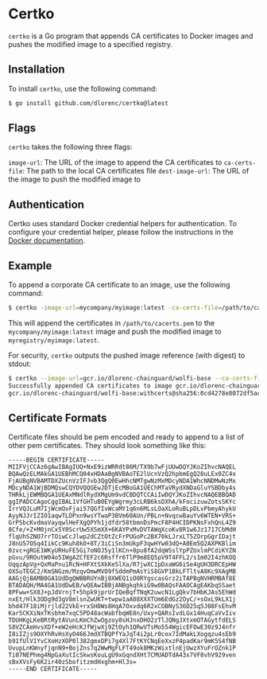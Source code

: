 # Certko

`certko` is a Go program that appends CA certificates to Docker images and pushes the modified image to a specified registry.

## Installation

To install `certko`, use the following command:

```bash
$ go install github.com/dlorenc/certko@latest
```

## Flags

`certko` takes the following three flags:

`image-url`: The URL of the image to append the CA certificates to
`ca-certs-file`: The path to the local CA certificates file
`dest-image-url`: The URL of the image to push the modified image to

## Authentication

Certko uses standard Docker credential helpers for authentication.
To configure your credential helper, please follow the instructions in the [Docker documentation](https://docs.docker.com/engine/reference/commandline/login/#credential-helpers).

## Example
To append a corporate CA certificate to an image, use the following command:

```bash
$ certko -image-url=mycompany/myimage:latest -ca-certs-file=/path/to/cacerts.pem -dest-image-url=myregistry/myimage:latest
```

This will append the certificates in `/path/to/cacerts.pem` to the `mycompany/myimage:latest` image and push the modified image to `myregistry/myimage:latest`.

For security, `certko` outputs the pushed image reference (with digest) to stdout:

```bash
$ certko --image-url=gcr.io/dlorenc-chainguard/wolfi-base --ca-certs-file mycert.pem --dest-image-url gcr.io/dlorenc-chainguard/wolfi-base:new
Successfully appended CA certificates to image gcr.io/dlorenc-chainguard/wolfi-base:withcerts
gcr.io/dlorenc-chainguard/wolfi-base:withcerts@sha256:0cd4278e8072df5acd4956eb58ecba73024de47d9ceace3f0d39fb64e1b01ca6
```

## Certificate Formats

Certificate files should be pem encoded and ready to append to a list of other pem certificates.
They should look something like this:

```
-----BEGIN CERTIFICATE-----
MIIFVjCCAz6gAwIBAgIUQ+NxE9izWRRdt86M/TX9b7wFjUUwDQYJKoZIhvcNAQEL
BQAwQzELMAkGA1UEBhMCQ04xHDAaBgNVBAoTE2lUcnVzQ2hpbmEgQ28uLEx0ZC4x
FjAUBgNVBAMTDXZUcnVzIFJvb3QgQ0EwHhcNMTgwNzMxMDcyNDA1WhcNNDMwNzMx
MDcyNDA1WjBDMQswCQYDVQQGEwJDTjEcMBoGA1UEChMTaVRydXNDaGluYSBDby4s
THRkLjEWMBQGA1UEAxMNdlRydXMgUm9vdCBDQTCCAiIwDQYJKoZIhvcNAQEBBQAD
ggIPADCCAgoCggIBAL1VfGHTuB0EYgWgrmy3cLRB6ksDXhA/kFocizuwZotsSKYc
IrrVQJLuM7IjWcmOvFjai57QGfIvWcaMY1q6n6MLsLOaXLoRuBLpDLvPbmyAhykU
AyyNJJrIZIO1aqwTLDPxn9wsYTwaP3BVm60AUn/PBLn+NvqcwBauYv6WTEN+VRS+
GrPSbcKvdmaVayqwlHeFXgQPYh1jdfdr58tbmnDsPmcF8P4HCIDPKNsFxhQnL4Z9
8Cfe/+Z+M0jnCx5Y0ScrUw5XSmXX+6KAYPxMvDVTAWqXcoKv8R1w6Jz1717CbMdH
flqUhSZNO7rrTOiwCcJlwp2dCZtOtZcFrPUGoPc2BX70kLJrxLT5ZOrpGgrIDajt
J8nU57O5q4IikCc9Kuh8kO+8T/3iCiSn3mUkpF3qwHYw03dQ+A0Em5Q2AXPKBlim
0zvc+gRGE1WKyURHuFE5Gi7oNOJ5y1lKCn+8pu8fA2dqWSslYpPZUxlmPCdiKYZN
pGvu/9ROutW04o5IWgAZCfEF2c6Rsffr6TlP9m8EQ5pV9T4FFL2/s1m02I4zhKOQ
UqqzApVg+QxMaPnu1RcN+HFXtSXkKe5lXa/R7jwXC1pDxaWG6iSe4gUH3DRCEpHW
OXSuTEGC2/KmSNGzm/MzqvOmwMVO9fSddmPmAsYiS8GVP1BkLFTltvA8Kc9XAgMB
AAGjQjBAMB0GA1UdDgQWBBRUYnBj8XWEQ1iO0RYgscasGrz2iTAPBgNVHRMBAf8E
BTADAQH/MA4GA1UdDwEB/wQEAwIBBjANBgkqhkiG9w0BAQsFAAOCAgEAKbqSSaet
8PFww+SX8J+pJdVrnjT+5hpk9jprUrIQeBqfTNqK2uwcN1LgQkv7bHbKJAs5EhWd
nxEt/Hlk3ODg9d3gV8mlsnZwUKT+twpw1aA08XXXTUm6EdGz2OyC/+sOxL9kLX1j
bhd47F18iMjrjld22VkE+rxSH0Ws8HqA7Oxvdq6R2xCOBNyS36D25q5J08FsEhvM
Kar5CKXiNxTKsbhm7xqC5PD48acWabfbqWE8n/Uxy+QARsIvdLGx14HuqCaVvIiv
TDUHKgLKeBRtRytAVunLKmChZwOgzoy8sHJnxDHO2zTlJQNgJXtxmOTAGytfdELS
S8VZCAeHvsXDf+eW2eHcKJfWjwXj9ZtOyh1QRwVTsMo554WgicEFOwE30z9J4nfr
I8iIZjs9OXYhRvHsXyO466JmdXTBQPfYaJqT4i2pLr0cox7IdMakLXogqzu4sEb9
b91fUlV1YvCXoHzXOP0l382gmxDPi7g4Xl7FtKYCNqEeXxzP4padKar9mK5S4fNB
UvupLnKWnyfjqnN9+BojZns7q2WwMgFLFT49ok8MKzWixtlnEjUwzXYuFrOZnk1P
Ti07NEPhmg4NpGaXutIcSkwsKouLgU9xGqndXHt7CMUADTdA43x7VF8vhV929ven
sBxXVsFy6K2ir40zSbofitzmdHxghm+Hl3s=
-----END CERTIFICATE-----
```